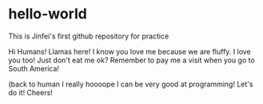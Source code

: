 # hello-world
This is Jinfei's first github repository for practice

Hi Humans!
Llamas here! I know you love me because we are fluffy. I love you too! Just don't eat me ok? Remember to pay me a visit when you go to South America!

(back to human
I really hoooope I can be very good at programming! Let's do it! Cheers!

